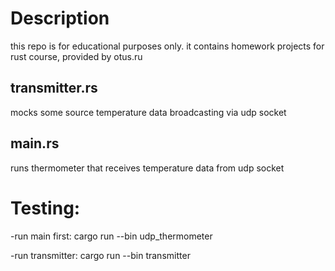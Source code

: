 # Description

this repo is for educational purposes only.
it contains homework projects for rust course, provided by otus.ru

## transmitter.rs
mocks some source temperature data broadcasting via udp socket

## main.rs
runs thermometer that receives temperature data from udp socket

# Testing: 

-run main first: 
cargo run --bin udp_thermometer

-run transmitter:
cargo run --bin transmitter